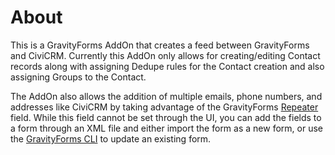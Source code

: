 # About

This is a GravityForms AddOn that creates a feed between GravityForms and CiviCRM. Currently this AddOn only allows for creating/editing Contact records along with assigning Dedupe rules for the Contact creation and also assigning Groups to the Contact.

The AddOn also allows the addition of multiple emails, phone numbers, and addresses like CiviCRM by taking advantage of the GravityForms [Repeater](https://docs.gravityforms.com/repeater-fields/) field. While this field cannot be set through the UI, you can add the fields to a form through an XML file and either import the form as a new form, or use the [GravityForms CLI](https://www.gravityforms.com/add-ons/cli-add-on/) to update an existing form.
